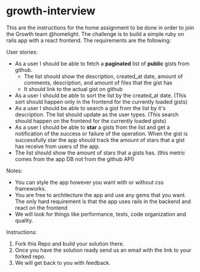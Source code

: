 # growth-interview

This are the instructions for the home assignment to be done in order to join the Growth team @homelight. The challenge is to build a simple ruby on rails app with a react frontend. The requirements are the following: 

User stories: 

- As a user I should be able to fetch a **paginated** list of **public** gists from github.
  - The list should show the description, created_at date, amount of comments, description, and amount of files that the gist has
  - It should link to the actual gist on github
- As a user I should be able to sort the list by the created_at date. (This sort should happen only in the frontend for the currently loaded gists) 
- As a user I should be able to search a gist from the list by it's description. The list should update as the user types. (This search should happen on the frontend for the currently loaded gists)
- As a user I should be able to **star** a gists from the list and get a notification of the success or failure of the operation. When the gist is successfully star the app should track the amount of stars that a gist has receive from users of the app.
- The list should show the amount of stars that a gists has. (this metric comes from the app DB not from the github API)

Notes: 

- You can style the app however you want with or without css frameworks.
- You are free to architecture the app and use any gems that you want. The only hard requirement is that the app uses rails in the backend and react on the frontend
- We will look for things like performance, tests, code organization and quality. 

Instructions: 

1. Fork this Repo and build your solution there.
2. Once you have the solution ready send us an email with the link to your forked repo.
3. We will get back to you with feedback. 